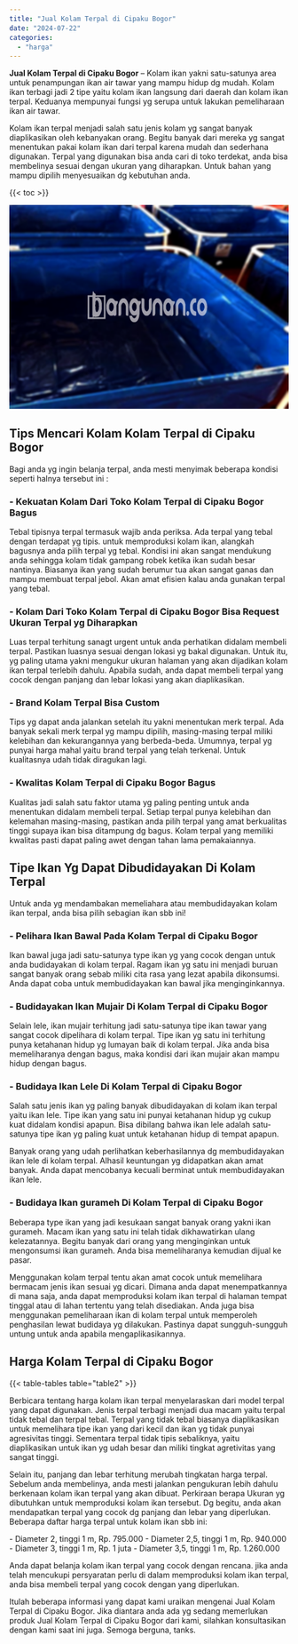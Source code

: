 ```yaml
---
title: "Jual Kolam Terpal di Cipaku Bogor"
date: "2024-07-22"
categories: 
  - "harga"
---
```


**Jual Kolam Terpal di Cipaku Bogor** – Kolam ikan yakni satu-satunya area untuk penampungan ikan air tawar yang mampu hidup dg mudah. Kolam ikan terbagi jadi 2 tipe yaitu kolam ikan langsung dari daerah dan kolam ikan terpal. Keduanya mempunyai fungsi yg serupa untuk lakukan pemeliharaan ikan air tawar.

Kolam ikan terpal menjadi salah satu jenis kolam yg sangat banyak diaplikasikan oleh kebanyakan orang. Begitu banyak dari mereka yg sangat menentukan pakai kolam ikan dari terpal karena mudah dan sederhana digunakan. Terpal yang digunakan bisa anda cari di toko terdekat, anda bisa membelinya sesuai dengan ukuran yang diharapkan. Untuk bahan yang mampu dipilih menyesuaikan dg kebutuhan anda.

{{< toc >}}

![Jual Kolam Terpal di Cipaku Bogor](/images/jual-kolam-terpal-04.png)

## Tips Mencari Kolam Kolam Terpal di Cipaku Bogor

Bagi anda yg ingin belanja terpal, anda mesti menyimak beberapa kondisi seperti halnya tersebut ini :

### \- Kekuatan Kolam Dari Toko Kolam Terpal di Cipaku Bogor Bagus

Tebal tipisnya terpal termasuk wajib anda periksa. Ada terpal yang tebal dengan terdapat yg tipis. untuk memproduksi kolam ikan, alangkah bagusnya anda pilih terpal yg tebal. Kondisi ini akan sangat mendukung anda sehingga kolam tidak gampang robek ketika ikan sudah besar nantinya. Biasanya ikan yang sudah berumur tua akan sangat ganas dan mampu membuat terpal jebol. Akan amat efisien kalau anda gunakan terpal yang tebal.

### \- Kolam Dari Toko Kolam Terpal di Cipaku Bogor Bisa Request Ukuran Terpal yg Diharapkan

Luas terpal terhitung sanagt urgent untuk anda perhatikan didalam membeli terpal. Pastikan luasnya sesuai dengan lokasi yg bakal digunakan. Untuk itu, yg paling utama yakni mengukur ukuran halaman yang akan dijadikan kolam ikan terpal terlebih dahulu. Apabila sudah, anda dapat membeli terpal yang cocok dengan panjang dan lebar lokasi yang akan diaplikasikan.

### \- Brand Kolam Terpal Bisa Custom

Tips yg dapat anda jalankan setelah itu yakni menentukan merk terpal. Ada banyak sekali merk terpal yg mampu dipilih, masing-masing terpal miliki kelebihan dan kekurangannya yang berbeda-beda. Umumnya, terpal yg punyai harga mahal yaitu brand terpal yang telah terkenal. Untuk kualitasnya udah tidak diragukan lagi.

### \- Kwalitas Kolam Terpal di Cipaku Bogor Bagus

Kualitas jadi salah satu faktor utama yg paling penting untuk anda menentukan didalam membeli terpal. Setiap terpal punya kelebihan dan kelemahan masing-masing, pastikan anda pilih terpal yang amat berkualitas tinggi supaya ikan bisa ditampung dg bagus. Kolam terpal yang memiliki kwalitas pasti dapat paling awet dengan tahan lama pemakaiannya.

## Tipe Ikan Yg Dapat Dibudidayakan Di Kolam Terpal

Untuk anda yg mendambakan memeliahara atau membudidayakan kolam ikan terpal, anda bisa pilih sebagian ikan sbb ini!

### \- Pelihara Ikan Bawal Pada Kolam Terpal di Cipaku Bogor

Ikan bawal juga jadi satu-satunya type ikan yg yang cocok dengan untuk anda budidayakan di kolam terpal. Ragam ikan yg satu ini menjadi buruan sangat banyak orang sebab miliki cita rasa yang lezat apabila dikonsumsi. Anda dapat coba untuk membudidayakan kan bawal jika menginginkannya.

### \- Budidayakan Ikan Mujair Di Kolam Terpal di Cipaku Bogor

Selain lele, ikan mujair terhitung jadi satu-satunya tipe ikan tawar yang sangat cocok dipelihara di kolam terpal. Tipe ikan yg satu ini terhitung punya ketahanan hidup yg lumayan baik di kolam terpal. Jika anda bisa memeliharanya dengan bagus, maka kondisi dari ikan mujair akan mampu hidup dengan bagus.

### \- Budidaya Ikan Lele Di Kolam Terpal di Cipaku Bogor

Salah satu jenis ikan yg paling banyak dibudidayakan di kolam ikan terpal yaitu ikan lele. Tipe ikan yang satu ini punyai ketahanan hidup yg cukup kuat didalam kondisi apapun. Bisa dibilang bahwa ikan lele adalah satu-satunya tipe ikan yg paling kuat untuk ketahanan hidup di tempat apapun.

Banyak orang yang udah perlihatkan keberhasilannya dg membudidayakan ikan lele di kolam terpal. Alhasil keuntungan yg didapatkan akan amat banyak. Anda dapat mencobanya kecuali berminat untuk membudidayakan ikan lele.

### \- Budidaya Ikan gurameh Di Kolam Terpal di Cipaku Bogor

Beberapa type ikan yang jadi kesukaan sangat banyak orang yakni ikan gurameh. Macam ikan yang satu ini telah tidak dikhawatirkan ulang kelezatannya. Begitu banyak dari orang yang menginginkan untuk mengonsumsi ikan gurameh. Anda bisa memeliharanya kemudian dijual ke pasar.

Menggunakan kolam terpal tentu akan amat cocok untuk memelihara bermacam jenis ikan sesuai yg dicari. Dimana anda dapat menempatkannya di mana saja, anda dapat memproduksi kolam ikan terpal di halaman tempat tinggal atau di lahan tertentu yang telah disediakan. Anda juga bisa menggunakan pemeliharaan ikan di kolam terpal untuk memperoleh penghasilan lewat budidaya yg dilakukan. Pastinya dapat sungguh-sungguh untung untuk anda apabila mengaplikasikannya.

## Harga Kolam Terpal di Cipaku Bogor

{{< table-tables table="table2" >}}

Berbicara tentang harga kolam ikan terpal menyelaraskan dari model terpal yang dapat digunakan. Jenis terpal terbagi menjadi dua macam yaitu terpal tidak tebal dan terpal tebal. Terpal yang tidak tebal biasanya diaplikasikan untuk memelihara tipe ikan yang dari kecil dan ikan yg tidak punyai agresivitas tinggi. Sementara terpal tidak tipis sebaliknya, yaitu diaplikasikan untuk ikan yg udah besar dan miliki tingkat agretivitas yang sangat tinggi.

Selain itu, panjang dan lebar terhitung merubah tingkatan harga terpal. Sebelum anda membelinya, anda mesti jalankan pengukuran lebih dahulu berkenaan kolam ikan terpal yang akan dibuat. Perkiraan berapa Ukuran yg dibutuhkan untuk memproduksi kolam ikan tersebut. Dg begitu, anda akan mendapatkan terpal yang cocok dg panjang dan lebar yang diperlukan. Beberapa daftar harga terpal untuk kolam ikan sbb ini:

\- Diameter 2, tinggi 1 m, Rp. 795.000 - Diameter 2,5, tinggi 1 m, Rp. 940.000 - Diameter 3, tinggi 1 m, Rp. 1 juta - Diameter 3,5, tinggi 1 m, Rp. 1.260.000

Anda dapat belanja kolam ikan terpal yang cocok dengan rencana. jika anda telah mencukupi persyaratan perlu di dalam memproduksi kolam ikan terpal, anda bisa membeli terpal yang cocok dengan yang diperlukan.

Itulah beberapa informasi yang dapat kami uraikan mengenai Jual Kolam Terpal di Cipaku Bogor. Jika diantara anda ada yg sedang memerlukan produk Jual Kolam Terpal di Cipaku Bogor dari kami, silahkan konsultasikan dengan kami saat ini juga. Semoga berguna, tanks.
